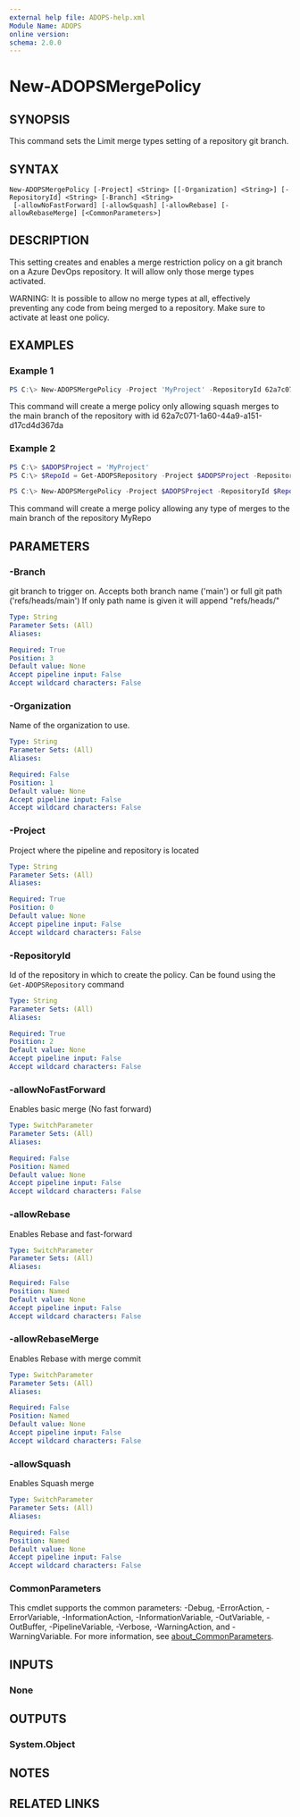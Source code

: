 ```yaml
---
external help file: ADOPS-help.xml
Module Name: ADOPS
online version:
schema: 2.0.0
---
```


# New-ADOPSMergePolicy

## SYNOPSIS
This command sets the Limit merge types setting of a repository git branch.

## SYNTAX

```
New-ADOPSMergePolicy [-Project] <String> [[-Organization] <String>] [-RepositoryId] <String> [-Branch] <String>
 [-allowNoFastForward] [-allowSquash] [-allowRebase] [-allowRebaseMerge] [<CommonParameters>]
```

## DESCRIPTION
This setting creates and enables a merge restriction policy on a git branch on a Azure DevOps repository.
It will allow only those merge types activated.

WARNING: It is possible to allow no merge types at all, effectively preventing any code from being merged to a repository.
Make sure to activate at least one policy.

## EXAMPLES

### Example 1
```powershell
PS C:\> New-ADOPSMergePolicy -Project 'MyProject' -RepositoryId 62a7c071-1a60-44a9-a151-d17cd4d367da -Branch 'main'-allowSquash
```

This command will create a merge policy only allowing squash merges to the main branch of the repository with id 62a7c071-1a60-44a9-a151-d17cd4d367da

### Example 2
```powershell
PS C:\> $ADOPSProject = 'MyProject'
PS C:\> $RepoId = Get-ADOPSRepository -Project $ADOPSProject -Repository 'MyRepo' | Select-Object -ExpandProperty Id

PS C:\> New-ADOPSMergePolicy -Project $ADOPSProject -RepositoryId $RepoId -Branch 'refs/heads/main' -allowNoFastForward -allowSquash -allowRebase -allowRebaseMerge
```

This command will create a merge policy allowing any type of merges to the main branch of the repository MyRepo

## PARAMETERS

### -Branch
git branch to trigger on. Accepts both branch name ('main') or full git path ('refs/heads/main')
If only path name is given it will append "refs/heads/"

```yaml
Type: String
Parameter Sets: (All)
Aliases:

Required: True
Position: 3
Default value: None
Accept pipeline input: False
Accept wildcard characters: False
```

### -Organization
Name of the organization to use.

```yaml
Type: String
Parameter Sets: (All)
Aliases:

Required: False
Position: 1
Default value: None
Accept pipeline input: False
Accept wildcard characters: False
```

### -Project
Project where the pipeline and repository is located

```yaml
Type: String
Parameter Sets: (All)
Aliases:

Required: True
Position: 0
Default value: None
Accept pipeline input: False
Accept wildcard characters: False
```

### -RepositoryId
Id of the repository in which to create the policy.
Can be found using the `Get-ADOPSRepository` command

```yaml
Type: String
Parameter Sets: (All)
Aliases:

Required: True
Position: 2
Default value: None
Accept pipeline input: False
Accept wildcard characters: False
```

### -allowNoFastForward
Enables basic merge (No fast forward)

```yaml
Type: SwitchParameter
Parameter Sets: (All)
Aliases:

Required: False
Position: Named
Default value: None
Accept pipeline input: False
Accept wildcard characters: False
```

### -allowRebase
Enables Rebase and fast-forward

```yaml
Type: SwitchParameter
Parameter Sets: (All)
Aliases:

Required: False
Position: Named
Default value: None
Accept pipeline input: False
Accept wildcard characters: False
```

### -allowRebaseMerge
Enables Rebase with merge commit

```yaml
Type: SwitchParameter
Parameter Sets: (All)
Aliases:

Required: False
Position: Named
Default value: None
Accept pipeline input: False
Accept wildcard characters: False
```

### -allowSquash
Enables Squash merge

```yaml
Type: SwitchParameter
Parameter Sets: (All)
Aliases:

Required: False
Position: Named
Default value: None
Accept pipeline input: False
Accept wildcard characters: False
```

### CommonParameters
This cmdlet supports the common parameters: -Debug, -ErrorAction, -ErrorVariable, -InformationAction, -InformationVariable, -OutVariable, -OutBuffer, -PipelineVariable, -Verbose, -WarningAction, and -WarningVariable. For more information, see [about_CommonParameters](http://go.microsoft.com/fwlink/?LinkID=113216).

## INPUTS

### None

## OUTPUTS

### System.Object
## NOTES

## RELATED LINKS
